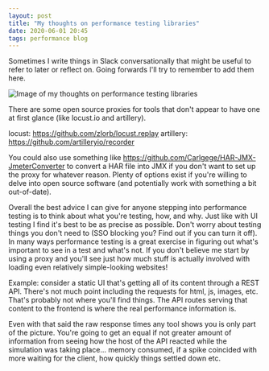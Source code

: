 ```yaml
---
layout: post
title: "My thoughts on performance testing libraries"
date: 2020-06-01 20:45
tags: performance blog
---
```


Sometimes I write things in Slack conversationally that might be useful to refer to later or reflect on. Going forwards I'll try to remember to add them here.

![Image of my thoughts on performance testing libraries](https://josephward.tech/assets/img/Screenshot%202020-06-01%20at%2020.43.16.png)

There are some open source proxies for tools that don't appear to have one at first glance (like locust.io and artillery).

locust: <https://github.com/zlorb/locust.replay>
artillery: <https://github.com/artilleryio/recorder>

You could also use something like <https://github.com/Carlgege/HAR-JMX-JmeterConverter> to convert a HAR file into JMX if you don't want to set up the proxy for whatever reason. Plenty of options exist if you're willing to delve into open source software (and potentially work with something a bit out-of-date).

Overall the best advice I can give for anyone stepping into performance testing is to think about what you're testing, how, and why. Just like with UI testing I find it's best to be as precise as possible. Don't worry about testing things you don't need to (SSO blocking you? Find out if you can turn it off). In many ways performance testing is a great exercise in figuring out what's important to see in a test and what's not. If you don't believe me start by using a proxy and you'll see just how much stuff is actually involved with loading even relatively simple-looking websites! 

Example: consider a static UI that's getting all of its content through a REST API. There's not much point including the requests for html, js, images, etc. That's probably not where you'll find things. The API routes serving that content to the frontend is where the real performance information is.

Even with that said the raw response times any tool shows you is only part of the picture. You're going to get an equal if not greater amount of information from seeing how the host of the API reacted while the simulation was taking place... memory consumed, if a spike coincided with more waiting for the client, how quickly things settled down etc. 
